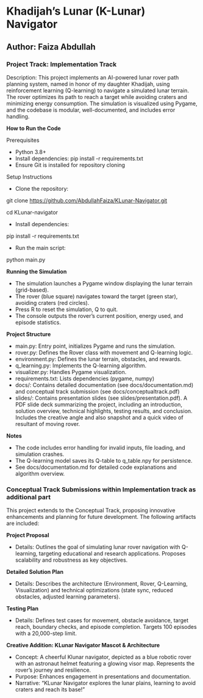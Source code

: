 # Khadijah’s Lunar (K-Lunar) Navigator
## Author: Faiza Abdullah
### Project Track: Implementation Track
Description: This project implements an AI-powered lunar rover path planning system, named in honor of my daughter Khadijah, using reinforcement learning (Q-learning) to navigate a simulated lunar terrain. The rover optimizes its path to reach a target while avoiding craters and minimizing energy consumption. The simulation is visualized using Pygame, and the codebase is modular, well-documented, and includes error handling.

**How to Run the Code**

Prerequisites
- Python 3.8+
- Install dependencies: pip install -r requirements.txt
- Ensure Git is installed for repository cloning

Setup Instructions
- Clone the repository:

git clone https://github.com/AbdullahFaiza/KLunar-Navigator.git

cd KLunar-navigator

- Install dependencies:

pip install -r requirements.txt

- Run the main script:

python main.py

**Running the Simulation**
- The simulation launches a Pygame window displaying the lunar terrain (grid-based).
- The rover (blue square) navigates toward the target (green star), avoiding craters (red circles).
- Press R to reset the simulation, Q to quit.
- The console outputs the rover’s current position, energy used, and episode statistics.

**Project Structure**
- main.py: Entry point, initializes Pygame and runs the simulation.
- rover.py: Defines the Rover class with movement and Q-learning logic.
- environment.py: Defines the lunar terrain, obstacles, and rewards.
- q_learning.py: Implements the Q-learning algorithm.
- visualizer.py: Handles Pygame visualization.
- requirements.txt: Lists dependencies (pygame, numpy)
- docs/: Contains detailed documentation (see docs/documentation.md) and conceptual track submission (see docs/conceptualtrack.pdf)
- slides/: Contains presentation slides (see slides/presentation.pdf). A PDF slide deck summarizing the project, including an introduction, solution overview, technical highlights, testing results, and conclusion. Includes the creative angle and also snapshot and a quick video of resultant of moving rover.

**Notes**
- The code includes error handling for invalid inputs, file loading, and simulation crashes.
- The Q-learning model saves its Q-table to q_table.npy for persistence.
- See docs/documentation.md for detailed code explanations and algorithm overview.

### Conceptual Track Submissions within Implementation track as additional part

This project extends to the Conceptual Track, proposing innovative enhancements and planning for future development. The following artifacts are included:

**Project Proposal**
- Details: Outlines the goal of simulating lunar rover navigation with Q-learning, targeting educational and research applications. Proposes scalability and robustness as key objectives.

**Detailed Solution Plan**
- Details: Describes the architecture (Environment, Rover, Q-Learning, Visualization) and technical optimizations (state sync, reduced obstacles, adjusted learning parameters).

**Testing Plan**
- Details: Defines test cases for movement, obstacle avoidance, target reach, boundary checks, and episode completion. Targets 100 episodes with a 20,000-step limit.

**Creative Addition: KLunar Navigator Mascot & Architecture**
- Concept: A cheerful Klunar navigator, depicted as a blue robotic rover with an astronaut helmet featuring a glowing visor map. Represents the rover’s journey and resilience.
- Purpose: Enhances engagement in presentations and documentation.
- Narrative: “KLunar Navigator explores the lunar plains, learning to avoid craters and reach its base!”




